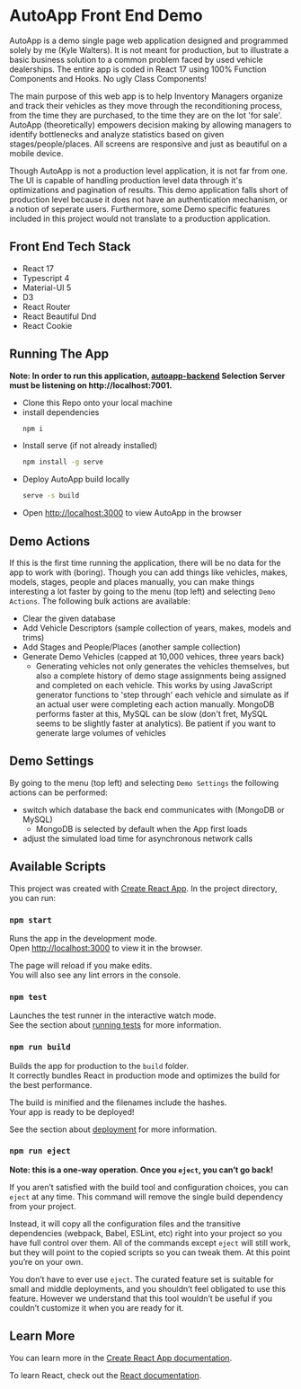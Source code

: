 # AutoApp Front End Demo
AutoApp is a demo single page web application designed and programmed solely by me (Kyle Walters). It is not meant for production, but to illustrate a basic business solution to a common problem faced by used vehicle dealerships. The entire app is coded in React 17 using 100% Function Components and Hooks. No ugly Class Components!

The main purpose of this web app is to help Inventory Managers organize and track their vehicles as they move through the reconditioning process, from the time they are purchased, to the time they are on the lot 'for sale'. AutoApp (theoretically) empowers decision making by allowing managers to identify bottlenecks and analyze statistics based on given stages/people/places. All screens are responsive and just as beautiful on a mobile device.

Though AutoApp is not a production level application, it is not far from one. The UI is capable of handling production level data through it's optimizations and pagination of results. This demo application falls short of production level because it does not have an authentication mechanism, or a notion of seperate users. Furthermore, some Demo specific features included in this project would not translate to a production application.

## Front End Tech Stack
-  React 17
-  Typescript 4
-  Material-UI 5
-  D3
-  React Router
-  React Beautiful Dnd
-  React Cookie

## Running The App
**Note: In order to run this application, [autoapp-backend](https://github.com/kwaltersdev/autoapp-back-end-demo) Selection Server must be listening on http://localhost:7001.**
- Clone this Repo onto your local machine
- install dependencies
  ```bash
  npm i
  ```
- Install serve (if not already installed)
  ```bash
  npm install -g serve
  ```
- Deploy AutoApp build locally
  ```bash
  serve -s build
  ```
- Open [http://localhost:3000](http://localhost:3000) to view AutoApp in the browser


## Demo Actions
If this is the first time running the application, there will be no data for the app to work with (boring). Though you can add things like vehicles, makes, models, stages, people and places manually, you can make things interesting a lot faster by going to the menu (top left) and selecting `Demo Actions`. The following bulk actions are available:
- Clear the given database
- Add Vehicle Descriptors (sample collection of years, makes, models and trims)
- Add Stages and People/Places (another sample collection)
- Generate Demo Vehicles (capped at 10,000 vehices, three years back)
  - Generating vehicles not only generates the vehicles themselves, but also a complete history of demo stage assignments being assigned and completed on each vehicle. This works by using JavaScript generator functions to 'step through' each vehicle and simulate as if an actual user were completing each action manually. MongoDB performs faster at this, MySQL can be slow (don't fret, MySQL seems to be slightly faster at analytics). Be patient if you want to generate large volumes of vehicles

## Demo Settings
By going to the menu (top left) and selecting `Demo Settings` the following actions can be performed:
  - switch which database the back end communicates with (MongoDB or MySQL)
    - MongoDB is selected by default when the App first loads
  - adjust the simulated load time for asynchronous network calls

## Available Scripts
This project was created with [Create React App](https://facebook.github.io/create-react-app/docs/getting-started). 
In the project directory, you can run:

### `npm start`
Runs the app in the development mode.\
Open [http://localhost:3000](http://localhost:3000) to view it in the browser.

The page will reload if you make edits.\
You will also see any lint errors in the console.

### `npm test`
Launches the test runner in the interactive watch mode.\
See the section about [running tests](https://facebook.github.io/create-react-app/docs/running-tests) for more information.

### `npm run build`
Builds the app for production to the `build` folder.\
It correctly bundles React in production mode and optimizes the build for the best performance.

The build is minified and the filenames include the hashes.\
Your app is ready to be deployed!

See the section about [deployment](https://facebook.github.io/create-react-app/docs/deployment) for more information.

### `npm run eject`
**Note: this is a one-way operation. Once you `eject`, you can’t go back!**

If you aren’t satisfied with the build tool and configuration choices, you can `eject` at any time. This command will remove the single build dependency from your project.

Instead, it will copy all the configuration files and the transitive dependencies (webpack, Babel, ESLint, etc) right into your project so you have full control over them. All of the commands except `eject` will still work, but they will point to the copied scripts so you can tweak them. At this point you’re on your own.

You don’t have to ever use `eject`. The curated feature set is suitable for small and middle deployments, and you shouldn’t feel obligated to use this feature. However we understand that this tool wouldn’t be useful if you couldn’t customize it when you are ready for it.

## Learn More
You can learn more in the [Create React App documentation](https://facebook.github.io/create-react-app/docs/getting-started).

To learn React, check out the [React documentation](https://reactjs.org/).
